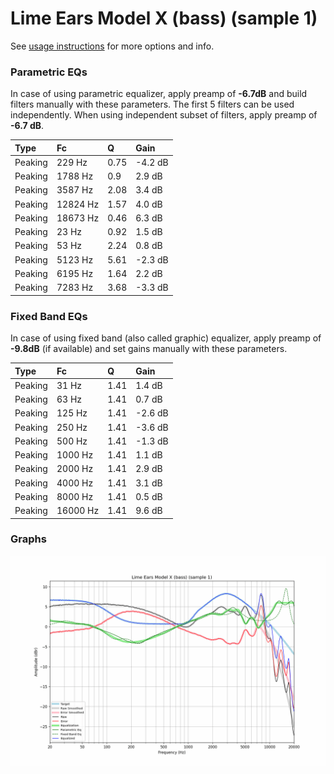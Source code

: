 # Lime Ears Model X (bass) (sample 1)
See [usage instructions](https://github.com/jaakkopasanen/AutoEq#usage) for more options and info.

### Parametric EQs
In case of using parametric equalizer, apply preamp of **-6.7dB** and build filters manually
with these parameters. The first 5 filters can be used independently.
When using independent subset of filters, apply preamp of **-6.7 dB**.

| Type    | Fc       |    Q | Gain    |
|:--------|:---------|:-----|:--------|
| Peaking | 229 Hz   | 0.75 | -4.2 dB |
| Peaking | 1788 Hz  | 0.9  | 2.9 dB  |
| Peaking | 3587 Hz  | 2.08 | 3.4 dB  |
| Peaking | 12824 Hz | 1.57 | 4.0 dB  |
| Peaking | 18673 Hz | 0.46 | 6.3 dB  |
| Peaking | 23 Hz    | 0.92 | 1.5 dB  |
| Peaking | 53 Hz    | 2.24 | 0.8 dB  |
| Peaking | 5123 Hz  | 5.61 | -2.3 dB |
| Peaking | 6195 Hz  | 1.64 | 2.2 dB  |
| Peaking | 7283 Hz  | 3.68 | -3.3 dB |

### Fixed Band EQs
In case of using fixed band (also called graphic) equalizer, apply preamp of **-9.8dB**
(if available) and set gains manually with these parameters.

| Type    | Fc       |    Q | Gain    |
|:--------|:---------|:-----|:--------|
| Peaking | 31 Hz    | 1.41 | 1.4 dB  |
| Peaking | 63 Hz    | 1.41 | 0.7 dB  |
| Peaking | 125 Hz   | 1.41 | -2.6 dB |
| Peaking | 250 Hz   | 1.41 | -3.6 dB |
| Peaking | 500 Hz   | 1.41 | -1.3 dB |
| Peaking | 1000 Hz  | 1.41 | 1.1 dB  |
| Peaking | 2000 Hz  | 1.41 | 2.9 dB  |
| Peaking | 4000 Hz  | 1.41 | 3.1 dB  |
| Peaking | 8000 Hz  | 1.41 | 0.5 dB  |
| Peaking | 16000 Hz | 1.41 | 9.6 dB  |

### Graphs
![](./Lime%20Ears%20Model%20X%20(bass)%20(sample%201).png)